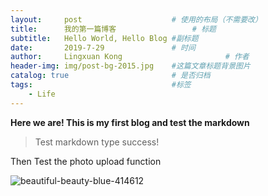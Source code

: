 ```yaml
---
layout:     post   				    # 使用的布局（不需要改）
title:      我的第一篇博客 				# 标题 
subtitle:   Hello World, Hello Blog #副标题
date:       2019-7-29 				# 时间
author:     Lingxuan Kong 						# 作者
header-img: img/post-bg-2015.jpg 	#这篇文章标题背景图片
catalog: true 						# 是否归档
tags: 								#标签
    - Life
---
```


**Here we are! This is my first blog and test the markdown**

> Test markdown type success!

Then Test the photo upload function

![beautiful-beauty-blue-414612](http://ww3.sinaimg.cn/large/006tNc79ly1g5hnklucgej31c00u0kc3.jpg)



